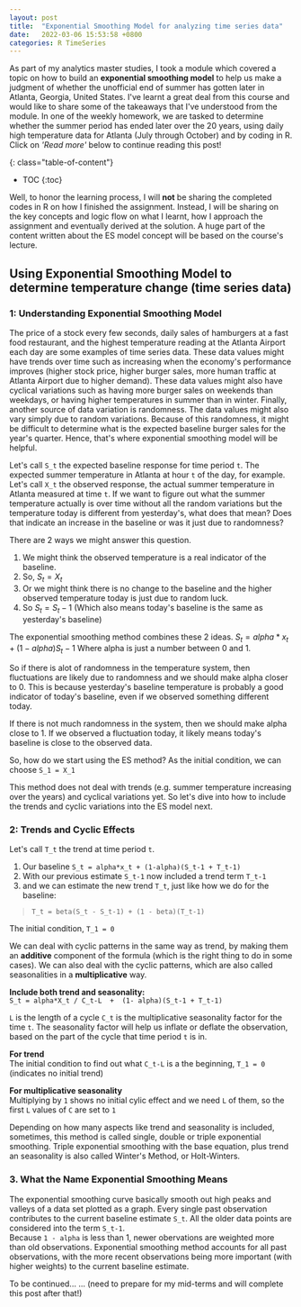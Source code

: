 ```yaml
---
layout: post
title:  "Exponential Smoothing Model for analyzing time series data"
date:   2022-03-06 15:53:58 +0800
categories: R TimeSeries
---
```


As part of my analytics master studies, I took a module which covered a topic on how to build an **exponential smoothing model** to help us make a judgment of whether the unofficial end of summer has gotten later in Atlanta, Georgia, United States. I've learnt a great deal from this course and would like to share some of the takeaways that I've understood from the module. In one of the weekly homework, we are tasked to determine whether the summer period has ended later over the 20 years, using daily high temperature data for Atlanta (July through October) and by coding in R. Click on *'Read more'* below to continue reading this post!

{: class="table-of-content"}
* TOC
{:toc}

Well, to honor the learning process, I will **not** be sharing the completed codes in R on how I finished the assignment. Instead, I will be sharing on the key concepts and logic flow on what I learnt, how I approach the assignment and eventually derived at the solution. A huge part of the content written about the ES model concept will be based on the course's lecture.


## Using Exponential Smoothing Model to determine temperature change (time series data)

### 1: Understanding Exponential Smoothing Model
The price of a stock every few seconds, daily sales of hamburgers at a fast food restaurant, and the highest temperature reading at the Atlanta Airport each day are some examples of time series data. These data values might have trends over time such as increasing when the economy's performance improves (higher stock price, higher burger sales, more human traffic at Atlanta Airport due to higher demand). These data values might also have cyclical variations such as having more burger sales on weekends than weekdays, or having higher temperatures in summer than in winter. Finally, another source of data variation is randomness. The data values might also vary simply due to random variations. Because of this randomness, it might be difficult to determine what is the expected baseline burger sales for the year's quarter. Hence, that's where exponential smoothing model will be helpful. 

Let's call `S_t` the expected baseline response for time period `t`. The expected summer temperature in Atlanta at hour `t` of the day, for example. Let's call `X_t` the observed response, the actual summer temperature in Atlanta measured at time `t`. If we want to figure out what the summer temperature actually is over time without all the random variations but the temperature today is different from yesterday's, what does that mean? Does that indicate an increase in the baseline or was it just due to randomness? 

There are 2 ways we might answer this question. 
1. We might think the observed temperature is a real indicator of the baseline. 
2. So, $S_t = X_t$
3. Or we might think there is no change to the baseline and the higher observed temperature today is just due to random luck. 
4. So $S_t = S_t-1$ (Which also means today's baseline is the same as yesterday's baseline)

The exponential smoothing method combines these 2 ideas. 
$S_t = alpha*x_t + (1 - alpha)S_t-1$ 
Where alpha is just a number between 0 and 1. 

So if there is alot of randomness in the temperature system, then fluctuations are likely due to randomness and we should make alpha closer to 0. This is because yesterday's baseline temperature is probably a good indicator of today's baseline, even if we observed something different today. 

If there is not much randomness in the system, then we should make alpha close to 1. If we observed a fluctuation today, it likely means today's baseline is close to the observed data.

So, how do we start using the ES method? 
As the initial condition, we can choose `S_1 = X_1`

This method does not deal with trends (e.g. summer temperature increasing over the years) and cyclical variations yet. So let's dive into how to include the trends and cyclic variations into the ES model next.

### 2: Trends and Cyclic Effects

Let's call `T_t` the trend at time period `t`.
1. Our baseline `S_t = alpha*x_t + (1-alpha)(S_t-1 + T_t-1)`
2. With our previous estimate `S_t-1` now included a trend term `T_t-1` 
3. and we can estimate the new trend `T_t`, just like how we do for the baseline:

> `T_t = beta(S_t - S_t-1) + (1 - beta)(T_t-1)`

The initial condition, `T_1 = 0`

We can deal with cyclic patterns in the same way as trend, by making them an **additive** component of the formula (which is the right thing to do in some cases).
We can also deal with the cyclic patterns, which are also called seasonalities in a **multiplicative** way.

**Include both trend and seasonality:** <br>
`S_t = alpha*X_t / C_t-L  +  (1- alpha)(S_t-1 + T_t-1)`

`L` is the length of a cycle
`C_t` is the multiplicative seasonality factor for the time `t`. 
The seasonality factor will help us inflate or deflate the observation, based on the part of the cycle that time period `t` is in.

**For trend** <br>
The initial condition to find out what `C_t-L` is a the beginning, 
`T_1 = 0` (indicates no initial trend)

**For multiplicative seasonality** <br>
Multiplying by `1` shows no initial cylic effect and we need `L` of them, so the first `L` values of `C` are set to `1`

Depending on how many aspects like trend and seasonality is included, sometimes, this method is called single, double or triple exponential smoothing. 
Triple exponential smoothing with the base equation, plus trend an seasonality is also called Winter's Method, or Holt-Winters.

### 3. What the Name Exponential Smoothing Means
The exponential smoothing curve basically smooth out high peaks and valleys of a data set plotted as a graph. Every single past observation contributes to the current baseline estimate `S_t`. All the older data points are considered into the term `S_t-1`. <br>
Because `1 - alpha` is less than 1, newer obervations are weighted more than old observations. Exponential smoothing method accounts for all past observations, with the more recent observations being more important (with higher weights) to the current baseline estimate.

To be continued... ... (need to prepare for my mid-terms and will complete this post after that!)
